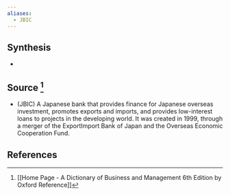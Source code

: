 ```yaml
---
aliases:
  - JBIC
---
```

## Synthesis
- 
## Source [^1]
- (JBIC) A Japanese bank that provides finance for Japanese overseas investment, promotes exports and imports, and provides low-interest loans to projects in the developing world. It was created in 1999, through a merger of the ExportImport Bank of Japan and the Overseas Economic Cooperation Fund.
## References

[^1]: [[Home Page - A Dictionary of Business and Management 6th Edition by Oxford Reference]]